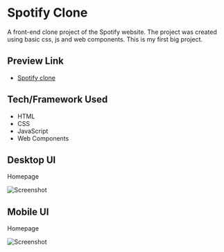 # Spotify Clone
A front-end clone project of the Spotify website. The project was created using basic css,  js and web components. This is my first big project.

## Preview Link
- [Spotify clone]()

## Tech/Framework Used
* HTML
* CSS
* JavaScript
* Web Components

## Desktop UI

Homepage

![Screenshot](https://oguz3-projects.web.app/projects/spotify_ss/web.PNG)

## Mobile UI

Homepage

![Screenshot](https://oguz3-projects.web.app/projects/spotify_ss/mobil.PNG)
